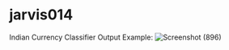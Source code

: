 # jarvis014
Indian Currency Classifier
Output Example:
![Screenshot (896)](https://user-images.githubusercontent.com/75822092/144977097-1c7c33de-375d-46b1-b29f-88886ea03bd2.png)
